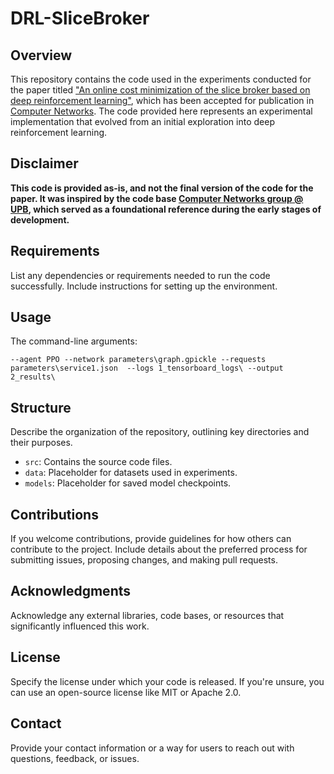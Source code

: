 # DRL-SliceBroker

## Overview

This repository contains the code used in the experiments conducted for the paper titled ["An online cost minimization of the slice broker based on deep reinforcement learning"](https://doi.org/10.1016/j.comnet.2024.110198), which has been accepted for publication in [Computer Networks](https://www.sciencedirect.com/journal/computer-networks). The code provided here represents an experimental implementation that evolved from an initial exploration into deep reinforcement learning. 

## Disclaimer

**This code is provided as-is, and not the final version of the code for the paper. It was inspired by the code base [Computer Networks group @ UPB](https://github.com/CN-UPB/NFVdeep/tree/main), which served as a foundational reference during the early stages of development.**

## Requirements

List any dependencies or requirements needed to run the code successfully. Include instructions for setting up the environment.

## Usage

The command-line arguments:

```--agent PPO --network parameters\graph.gpickle --requests parameters\service1.json  --logs 1_tensorboard_logs\ --output 2_results\```

## Structure

Describe the organization of the repository, outlining key directories and their purposes.

- `src`: Contains the source code files.
- `data`: Placeholder for datasets used in experiments.
- `models`: Placeholder for saved model checkpoints.

## Contributions

If you welcome contributions, provide guidelines for how others can contribute to the project. Include details about the preferred process for submitting issues, proposing changes, and making pull requests.

## Acknowledgments

Acknowledge any external libraries, code bases, or resources that significantly influenced this work.

## License

Specify the license under which your code is released. If you're unsure, you can use an open-source license like MIT or Apache 2.0.

## Contact

Provide your contact information or a way for users to reach out with questions, feedback, or issues.
